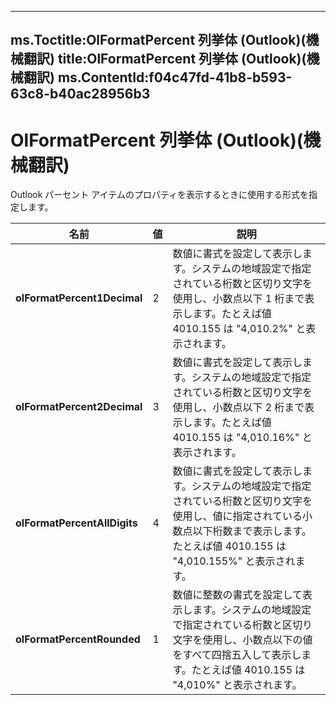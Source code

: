 

---
ms.Toctitle:OlFormatPercent 列挙体 (Outlook)(機械翻訳)
title:OlFormatPercent 列挙体 (Outlook)(機械翻訳)
ms.ContentId:f04c47fd-41b8-b593-63c8-b40ac28956b3
---
# OlFormatPercent 列挙体 (Outlook)(機械翻訳)




Outlook パーセント アイテムのプロパティを表示するときに使用する形式を指定します。

|**名前**|**値**|**説明**|
|---|---|---|
|**olFormatPercent1Decimal**|2|数値に書式を設定して表示します。システムの地域設定で指定されている桁数と区切り文字を使用し、小数点以下 1 桁まで表示します。たとえば値 4010.155 は "4,010.2%" と表示されます。|
|**olFormatPercent2Decimal**|3|数値に書式を設定して表示します。システムの地域設定で指定されている桁数と区切り文字を使用し、小数点以下 2 桁まで表示します。たとえば値 4010.155 は "4,010.16%" と表示されます。|
|**olFormatPercentAllDigits**|4|数値に書式を設定して表示します。システムの地域設定で指定されている桁数と区切り文字を使用し、値に指定されている小数点以下桁数まで表示します。たとえば値 4010.155 は "4,010.155%" と表示されます。|
|**olFormatPercentRounded**|1|数値に整数の書式を設定して表示します。システムの地域設定で指定されている桁数と区切り文字を使用し、小数点以下の値をすべて四捨五入して表示します。たとえば値 4010.155 は "4,010%" と表示されます。|




